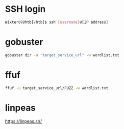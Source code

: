 # SSH login
```bash
Wixter07@htb[/htb]$ ssh [username]@[IP address]
```
# gobuster
```bash
gobuster dir -u "target_service_url" -w wordlist.txt
```
# ffuf
```bash
ffuf -u target_service_url/FUZZ -w wordlist.txt
```
# linpeas
https://linpeas.sh/
